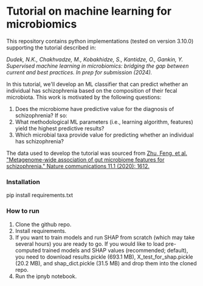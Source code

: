 # Tutorial on machine learning for microbiomics

This repository contains python implementations (tested on version 3.10.0) supporting the tutorial described in:

_Dudek, N.K., Chakhvadze, M., Kobakhidze, S., Kantidze, O., Gankin, Y. Supervised machine learning in microbiomics: bridging the gap between current and best practices. In prep for submission (2024)._

In this tutorial, we'll develop an ML classifier that can predict whether an individual has schizophrenia based on the composition of their fecal microbiota. This work is motivated by the following questions:
1. Does the microbiome have predictive value for the diagnosis of schizophrenia? If so:
2. What methodological ML parameters (i.e., learning algorithm, features) yield the highest predictive results?
3. Which microbial taxa provide value for predicting whether an individual has schizophrenia?

The data used to develop the tutorial was sourced from [Zhu, Feng, et al. "Metagenome-wide association of gut microbiome features for schizophrenia." Nature communications 11.1 (2020): 1612.](https://www.nature.com/articles/s41467-020-15457-9)

### Installation

pip install requirements.txt

### How to run

1. Clone the github repo.
2. Install requirements.
3. If you want to train models and run SHAP from scratch (which may take several hours) you are ready to go. If you would like to load pre-computed trained models and SHAP values (recommended; default), you need to download results.pickle (693.1 MB), X_test_for_shap.pickle (20.2 MB), and shap_dict.pickle (31.5 MB) and drop them into the cloned repo.
4. Run the ipnyb notebook. 
